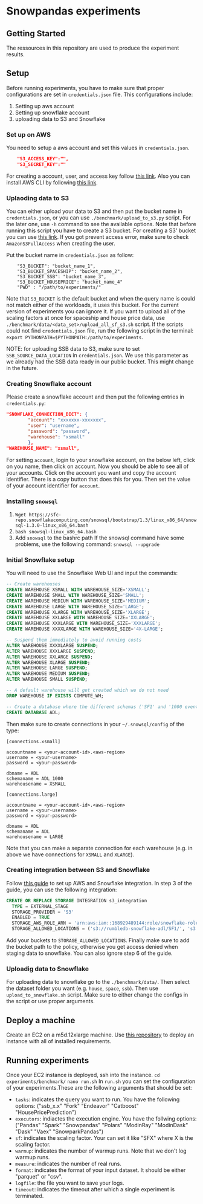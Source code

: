 # Snowpandas experiments

## Getting Started

The ressources in this repository are used to produce the experiment results.

## Setup
Before running experiments, you have to make sure that proper configurations are set in `credentials.json` file. This configurations include:
1. Setting up aws account
2. Setting up snowflake account
3. uploading data to S3 and Snowflake

### Set up on AWS
You need to setup a aws account and set this values in `credentials.json`.
```json
    "S3_ACCESS_KEY":"",
    "S3_SECRET_KEY":""
```
For creating a account, user, and access key follow [this link](https://www.webiny.com/docs/infrastructure/aws/configure-aws-credentials). Also you can install AWS CLI by following [this link](https://docs.aws.amazon.com/cli/latest/userguide/getting-started-install.html).

### Uplaoding data to S3
You can either upload your data to S3 and then put the bucket name in `credentials.json`, or you can use `./benchmark/upload_to_s3.py` script.
For the later one, use `-h` command to see the available options. Note that before running this script you have to create a S3 bucket. For creating a S3' bucket you can use [this link](https://khandelwal-shekhar.medium.com/read-and-write-to-from-s3-using-python-boto3-and-pandas-s3fs-144341e23aa1). If you got prevent access error, make sure to check `AmazonS3FullAccess` when creating the user.

Put the bucket name in `credentials.json` as follow:
```
    "S3_BUCKET": "bucket_name_1",
    "S3_BUCKET_SPACESHIP": "bucket_name_2",
    "S3_BUCKET_SSB": "bucket_name_3",
    "S3_BUCKET_HOUSEPRICE": "bucket_name_4"
    "PWD" : "/path/to/experiments/"
```
Note that `S3_BUCKET` is the default bucket and when the query name is could not match either of the workloads, it uses this bucket. For the current version of experiments you can ignore it.
If you want to upload all of the scaling factors at once for spaceship and house price data, use `./benchmark/data/<data_set>/upload_all_sf_s3.sh` script. If the scripts could not find `credentials.json` file, run the following script in the terminal: `export PYTHONPATH=$PYTHONPATH:/path/to/experiments`.

NOTE: for uploading SSB data to S3, make sure to set `SSB_SOURCE_DATA_LOCATION` in `credentials.json`. We use this parameter as we already had the SSB data ready in our public bucket. This might change in the future.

### Creating Snowflake account
Please create a snowflake account and then put the following entries in `credentials.py`:
```json
"SNOWFLAKE_CONNECTION_DICT": {
        "account": "xxxxxxx-xxxxxxx",
        "user": "username",
        "password": "password",
        "warehouse": "xsmall"
        },
"WAREHOUSE_NAME": "xsmall",
```
For setting `account`, login to your snowflake account, on the below left, click on you name, then click on account. Now you should be able to see all of your accounts. Click on the account you want and copy the account identifier. There is a copy button that does this for you. Then set the value of your account identifier for `account`.


### Installing `snowsql`

1. `Wget https://sfc-repo.snowflakecomputing.com/snowsql/bootstrap/1.3/linux_x86_64/snowsql-1.3.0-linux_x86_64.bash`
2. `bash snowsql-linux_x86_64.bash`
3. Add `snowsql` to the bashrc path
If the snowsql command have some problems, use the following command: `snowsql --upgrade`

### Initial Snowflake setup
You will need to use the Snowflake Web UI and input the commands:
```SQL
-- Create warehouses
CREATE WAREHOUSE XSMALL WITH WAREHOUSE_SIZE='XSMALL';
CREATE WAREHOUSE SMALL WITH WAREHOUSE_SIZE='SMALL';
CREATE WAREHOUSE MEDIUM WITH WAREHOUSE_SIZE='MEDIUM';
CREATE WAREHOUSE LARGE WITH WAREHOUSE_SIZE='LARGE';
CREATE WAREHOUSE XLARGE WITH WAREHOUSE_SIZE='XLARGE';
CREATE WAREHOUSE XXLARGE WITH WAREHOUSE_SIZE='XXLARGE';
CREATE WAREHOUSE XXXLARGE WITH WAREHOUSE_SIZE='XXXLARGE';
CREATE WAREHOUSE XXXXLARGE WITH WAREHOUSE_SIZE='4X-LARGE';

-- Suspend them immediately to avoid running costs
ALTER WAREHOUSE XXXXLARGE SUSPEND;
ALTER WAREHOUSE XXXLARGE SUSPEND;
ALTER WAREHOUSE XXLARGE SUSPEND;
ALTER WAREHOUSE XLARGE SUSPEND;
ALTER WAREHOUSE LARGE SUSPEND;
ALTER WAREHOUSE MEDIUM SUSPEND;
ALTER WAREHOUSE SMALL SUSPEND;

-- A default warehouse will get created which we do not need
DROP WAREHOUSE IF EXISTS COMPUTE_WH;

-- Create a database where the different schemas ('SF1' and '1000 event') are stored
CREATE DATABASE ADL;
```
Then make sure to create connections in your `~/.snowsql/config` of the type:

```
[connections.xsmall]

accountname = <your-account-id>.<aws-region>
username = <your-username>
password = <your-password>

dbname = ADL
schemaname = ADL_1000
warehousename = XSMALL

[connections.large]

accountname = <your-account-id>.<aws-region>
username = <your-username>
password = <your-password>

dbname = ADL
schemaname = ADL
warehousename = LARGE
```
Note that you can make a separate connection for each warehouse (e.g. in above we have connections for `XSMALL` and `XLARGE`).

### Creating integration between S3 and Snowflake
Follow [this guide](https://docs.snowflake.com/en/user-guide/data-load-s3-config-storage-integration) to set up AWS and Snowflake integration.
In step 3 of the guide, you can use the following integration:
```sql
CREATE OR REPLACE STORAGE INTEGRATION s3_integration
  TYPE = EXTERNAL_STAGE
  STORAGE_PROVIDER = 'S3'
  ENABLED = TRUE
  STORAGE_AWS_ROLE_ARN = 'arn:aws:iam::168929489144:role/snowflake-role' -- or your equivalent AWS ROLE
  STORAGE_ALLOWED_LOCATIONS = ('s3://rumbledb-snowflake-adl/SF1/', 's3://hep-adl-ethz/hep-parquet/native/', 's3://rumbledb-snowflake-adl/ssb/sf1', 's3://rumbledb-snowflake-adl/ssb/sf10', 's3://rumbledb-snowflake-adl/ssb/sf100', 's3://rumbledb-snowflake-adl/ssb/sf1000');
```
Add your buckets to `STORAGE_ALLOWED_LOCATIONS`. Finally make sure to add the bucket path to the policy, otherwise you get access denied when staging data to snowflake. You can also ignore step 6 of the guide.

### Uploadig data to Snowflake
For uploading data to snowflake go to the `./benchmark/data/`. Then select the dataset folder you want (e.g. `house`, `space`, `ssb`). Then use `upload_to_snowflake.sh` script. Make sure to either change the configs in the script or use proper arguments.

## Deploy a machine
Create an EC2 on a m5d.12xlarge machine. Use [this repository](https://github.com/YvesRobinK/deployment-scripts) to deploy an instance with all of installed requirements.


## Running experiments
Once your EC2 instance is deployed, ssh into the instance.
`cd experiments/benchmark/`
`nano run.sh`
In `run.sh` you can set the configuration of your experiments.These are the following arguments that should be set:
- `tasks`: indicates the query you want to run. You have the following options: ("ssb_x.x" "Fork" "Endeavor" "Catboost" "HousePricePrediction")
- `executors`: indiactes the execution engine. You have the follwing options: ("Pandas" "Spark" "Snowpandas" "Polars" "ModinRay" "ModinDask" "Dask" "Vaex" "SnowparkPandas")
- `sf`: indicates the scaling factor. Your can set it like "SFX" where X is the scaling factor.
- `warmup`: indicates the number of warmup runs. Note that we don't log warmup runs.
- `measure`: indicates the number of real runs.
- `format`: indicates the format of your input dataset. It should be either "parquet" or "csv".
- `logfile`: the file you want to save your logs.
- `timeout`: indicates the timeout after which a single experiment is terminated.
